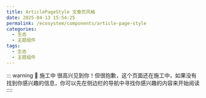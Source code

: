 ```yaml
---
title: ArticlePageStyle 文章页风格
date: 2025-04-13 15:54:25
permalink: /ecosystem/components/article-page-style
categories:
  - 生态
  - 主题组件
tags:
  - 生态
  - 主题组件
---
```


::: warning 🚧 施工中
很高兴见到你！但很抱歉，这个页面还在施工中，如果没有找到你感兴趣的信息，你可以先在侧边栏的导航中寻找你感兴趣的内容来开始阅读
::::
